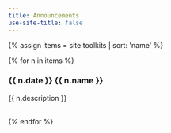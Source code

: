 ```yaml
---
title: Announcements
use-site-title: false
---
```


{% assign items = site.toolkits | sort: 'name' %}

<div class="tools-list">
  {% for n in items %}
    <h3> {{ n.date }} {{ n.name }} </h3>
    <p>{{ n.description }}</p>
    <br/>
  {% endfor %}
</div>
